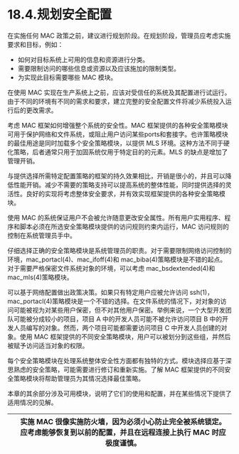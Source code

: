 # 18.4.规划安全配置

在实施任何 MAC 政策之前，建议进行规划阶段。在规划阶段，管理员应考虑实施要求和目标，例如：

* 如何对目标系统上可用的信息和资源进行分类。
* 需要限制访问的哪些信息或资源以及应该施加的限制类型。
* 为实现此目标需要哪些 MAC 模块。

在使用 MAC 实现在生产系统上之前，应该对受信任的系统及其配置进行试运行。由于不同的环境有不同的需求和要求，建立完整的安全配置文件将减少系统投入运行后的更改需求。

考虑 MAC 框架如何增强整个系统的安全性。MAC 框架提供的各种安全策略模块可用于保护网络和文件系统，或阻止用户访问某些ports和套接字。也许策略模块的最佳用途是同时加载多个安全策略模块，以提供 MLS 环境。这种方法不同于硬化策略，后者通常只用于加固系统仅用于特定目的的元素。MLS 的缺点是增加了管理开销。

与提供选择所需特定配置策略的框架的持久效果相比，开销是很小的，并且可以降低性能开销。减少不需要的策略支持可以提高系统的整体性能，同时提供选择的灵活性。良好的实现将考虑整体安全要求，并有效实现框架提供的各种安全策略模块。

使用 MAC 的系统保证用户不会被允许随意更改安全属性。所有用户实用程序、程序和脚本必须在所选安全策略模块提供的访问规则约束内运行，MAC 访问规则的控制在系统管理员手中。

仔细选择正确的安全策略模块是系统管理员的职责。对于需要限制网络访问控制的环境，mac_portacl(4)、mac_ifoff(4)和 mac_biba(4)策略模块是不错的起点。对于需要严格保密文件系统对象的环境，可以考虑 mac_bsdextended(4)和 mac_mls(4)策略模块。

可以基于网络配置做出政策决策。如果只有特定用户应被允许访问 ssh(1)，mac_portacl(4)策略模块是一个不错的选择。在文件系统的情况下，对对象的访问可能被视为对某些用户保密，但不对其他用户保密。举例来说，一个大型开发团队可能被分成较小的项目，项目 A 中的开发人员可能不被允许访问项目 B 中的开发人员编写的对象。然而，两个项目可能都需要访问项目 C 中开发人员创建的对象。使用 MAC 框架提供的不同安全策略模块，用户可以被划分到这些组，并然后被赋予访问适当对象的权限。

每个安全策略模块在处理系统整体安全性方面都有独特的方式。模块选择应基于深思熟虑的安全策略，可能需要进行修订和重新实施。了解 MAC 框架提供的不同安全策略模块将帮助管理员为其情况选择最佳策略。

本章的其余部分涉及可用模块，说明了它们的使用和配置，并在某些情况下提供了适用情况的见解。

|  | 实施 MAC 很像实施防火墙，因为必须小心防止完全被系统锁定。应考虑能够恢复到以前的配置，并且在远程连接上执行 MAC 时应极度谨慎。|
| -- | ------------------------------------------------------------------------------------------------------------------------------ |
